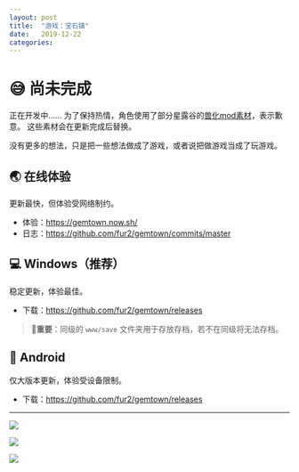 ```yaml
---
layout: post
title:  "游戏：宝石镇"
date:   2019-12-22
categories:
---
```


# 😅 尚未完成
正在开发中……
为了保持热情，角色使用了部分星露谷的[兽化mod素材](https://www.nexusmods.com/stardewvalley/mods/2561)，表示歉意。
这些素材会在更新完成后替换。


没有更多的想法，只是把一些想法做成了游戏，或者说把做游戏当成了玩游戏。



## 🌏 在线体验

更新最快，但体验受网络制约。

- 体验：https://gemtown.now.sh/
- 日志：https://github.com/fur2/gemtown/commits/master

## 💻 Windows（推荐）

稳定更新，体验最佳。
- 下载：https://github.com/fur2/gemtown/releases

>  🚧**重要**：同级的 `www/save` 文件夹用于存放存档，若不在同级将无法存档。

## 📱 Android

仅大版本更新，体验受设备限制。
- 下载：https://github.com/fur2/gemtown/releases

---

![](https://i.loli.net/2019/12/29/oH9kMxc7nmzGtSb.png)

![](https://i.loli.net/2019/12/29/EpS5qXI73NF24ya.png)

![](https://i.loli.net/2019/12/29/szN5SikOLvZWb87.png)